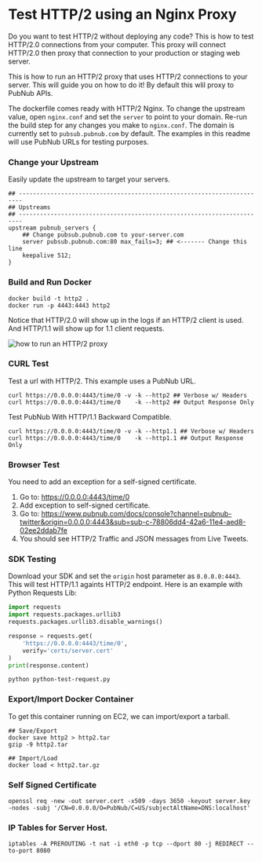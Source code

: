 # Test HTTP/2 using an Nginx Proxy

Do you want to test HTTP/2 without deploying any code?
This is how to test HTTP/2.0 connections from your computer.
This proxy will connect HTTP/2.0 then proxy that connection
to your production or staging web server.

This is how to run an HTTP/2 proxy that uses HTTP/2 connections to your server.
This will guide you on how to do it!
By default this wlil proxy to PubNub APIs.

The dockerfile comes ready with HTTP/2 Nginx.
To change the upstream value, open `nginx.conf` and set the `server`
to point to your domain.
Re-run the build step for any changes you make to `nginx.conf`.
The domain is currently set to `pubsub.pubnub.com` by default.
The examples in this readme will use PubNub URLs for testing purposes.

### Change your Upstream

Easily update the upstream to target your servers.

```nginx
## -----------------------------------------------------------------------
## Upstreams
## -----------------------------------------------------------------------
upstream pubnub_servers {
    ## Change pubsub.pubnub.com to your-server.com
    server pubsub.pubnub.com:80 max_fails=3; ## <------- Change this line
    keepalive 512;
}
```

### Build and Run Docker

```shell
docker build -t http2 .
docker run -p 4443:4443 http2
```

Notice that HTTP/2.0 will show up in the logs if an HTTP/2 client is used.
And HTTP/1.1 will show up for 1.1 client requests.

![how to run an HTTP/2 proxy](https://i.imgur.com/Y20dm7M.png)

### CURL Test

Test a url with HTTP/2.
This example uses a PubNub URL.

```shell
curl https://0.0.0.0:4443/time/0 -v -k --http2 ## Verbose w/ Headers
curl https://0.0.0.0:4443/time/0    -k --http2 ## Output Response Only
```

Test PubNub With HTTP/1.1 Backward Compatible.

```shell
curl https://0.0.0.0:4443/time/0 -v -k --http1.1 ## Verbose w/ Headers
curl https://0.0.0.0:4443/time/0    -k --http1.1 ## Output Response Only
```

### Browser Test

You need to add an exception for a self-signed certificate.

 1. Go to: https://0.0.0.0:4443/time/0
 2. Add exception to self-signed certificate.
 3. Go to: https://www.pubnub.com/docs/console?channel=pubnub-twitter&origin=0.0.0.0:4443&sub=sub-c-78806dd4-42a6-11e4-aed8-02ee2ddab7fe
 4. You should see HTTP/2 Traffic and JSON messages from Live Tweets.

### SDK Testing 

Download your SDK and set the `origin` host parameter as `0.0.0.0:4443`.
This will test HTTP/1.1 againts HTTP/2 endpoint.
Here is an example with Python Requests Lib:

```python
import requests
import requests.packages.urllib3
requests.packages.urllib3.disable_warnings()

response = requests.get(
    'https://0.0.0.0:4443/time/0',
    verify='certs/server.cert'
)
print(response.content)
```

```shell
python python-test-request.py
```

### Export/Import Docker Container

To get this container running on EC2, we can import/export a tarball.

```shell
## Save/Export
docker save http2 > http2.tar
gzip -9 http2.tar

## Import/Load
docker load < http2.tar.gz
```

### Self Signed Certificate

```shell
openssl req -new -out server.cert -x509 -days 3650 -keyout server.key -nodes -subj '/CN=0.0.0.0/O=PubNub/C=US/subjectAltName=DNS:localhost'
```

### IP Tables for Server Host.

```shell
iptables -A PREROUTING -t nat -i eth0 -p tcp --dport 80 -j REDIRECT --to-port 8080
```
